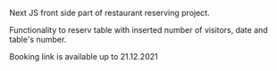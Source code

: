 Next JS front side part of restaurant reserving project.

Functionality to reserv table with inserted number of visitors, date and table's number.

Booking link is available up to 21.12.2021
